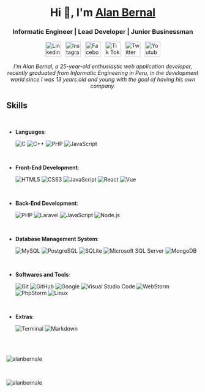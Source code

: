 <h1 align="center">Hi 👋, I'm <a href="https://alanbernal.pe" target="blank">
Alan Bernal</a></h1>
<h3 align="center" style="margin-bottom:16px;">Informatic Engineer | Lead Developer | Junior Businessman</h3>

<p style="display:flex;justify-content:center;gap:12px;margin-bottom:16px;">
<a href="https://www.linkedin.com/in/alanbernale/" target="_blank"><img align="center" src="https://alanbernalpe.sfo3.digitaloceanspaces.com/_personal/icons/linkedin-icon.svg" alt="Linkedin" height="40" width="40" /></a>
<a href="https://www.instagram.com/bernaldev/" target="_blank"><img align="center" src="https://alanbernalpe.sfo3.digitaloceanspaces.com/_personal/icons/instagram-icon.svg" alt="Instagram" height="40" width="40" /></a>
<a href="https://www.facebook.com/bernaldev/" target="_blank"><img align="center" src="https://alanbernalpe.sfo3.digitaloceanspaces.com/_personal/icons/facebook-icon.svg" alt="Facebook" height="40" width="40" /></a>
<a href="https://www.tiktok.com/@bernaldev" target="_blank"><img align="center" src="https://alanbernalpe.sfo3.digitaloceanspaces.com/_personal/icons/tiktok-icon.svg" alt="Tik Tok" height="40" width="40" /></a>
<a href="https://www.twitter.com/alanbernale" target="_blank"><img align="center" src="https://alanbernalpe.sfo3.digitaloceanspaces.com/_personal/icons/twitter-icon.svg" alt="Twitter" height="40" width="40" /></a>
<a href="https://www.youtube.com/bernaldev" target="_blank"><img align="center" src="https://alanbernalpe.sfo3.digitaloceanspaces.com/_personal/icons/youtube-icon.svg" alt="Youtube" height="40" width="40" /></a>
</p>

<p align="center">
  <em>
    I'm Alan Bernal, a 25-year-old enthusiastic web application developer, recently graduated from Informatic Engineering in Peru, in the development world since I was 13 years old and young with the goal of having his own company.
  </em>
</p>

## <b> Skills</b>
<br>

<p align="center">

- **Languages**:
    
    ![C](https://img.shields.io/badge/C%20-%232370ED.svg?style=for-the-badge&logo=c&logoColor=white)
    ![C++](https://img.shields.io/badge/C++%20-%2300599C.svg?style=for-the-badge&logo=c%2B%2B&logoColor=white)
    ![PHP](https://img.shields.io/badge/PHP%20-%23818CB7.svg?style=for-the-badge&logo=php&logoColor=white)
    ![JavaScript](https://img.shields.io/badge/JavaScript%20-%23F7DF1E.svg?style=for-the-badge&logo=javascript&logoColor=black)

<br>   
    
- **Front-End Development**:

   ![HTML5](https://img.shields.io/badge/HTML5%20-%23E34F26.svg?style=for-the-badge&logo=html5&logoColor=white)
   ![CSS3](https://img.shields.io/badge/CSS%20-%231572B6.svg?style=for-the-badge&logo=css3&logoColor=white)
   ![JavaScript](https://img.shields.io/badge/JavaScript%20-%23F7DF1E.svg?style=for-the-badge&logo=javascript&logoColor=black)
   ![React](https://img.shields.io/badge/React%20-%2361DAFB.svg?style=for-the-badge&logo=react&logoColor=black)
   ![Vue](https://img.shields.io/badge/Vue%20-%234FC08D.svg?style=for-the-badge&logo=vue.js&logoColor=black)

<br>   
    
- **Back-End Development**:

   ![PHP](https://img.shields.io/badge/PHP%20-%23818CB7.svg?style=for-the-badge&logo=php&logoColor=white)
   ![Laravel](https://img.shields.io/badge/Laravel%20-%23FF2D20.svg?style=for-the-badge&logo=laravel&logoColor=white)
   ![JavaScript](https://img.shields.io/badge/JavaScript%20-%23F7DF1E.svg?style=for-the-badge&logo=javascript&logoColor=black)
   ![Node.js](https://img.shields.io/badge/Node.js%20-%23339933.svg?style=for-the-badge&logo=node.js&logoColor=white)

<br>

- **Database Management System**:

    ![MySQL](https://img.shields.io/badge/MySQL-%234479A1.svg?style=for-the-badge&logo=mysql&logoColor=white)
    ![PostgreSQL](https://img.shields.io/badge/PostgreSQL-%234169E1.svg?style=for-the-badge&logo=postgresql&logoColor=white)
    ![SQLite](https://img.shields.io/badge/SQLite-%23003B57.svg?style=for-the-badge&logo=sqlite&logoColor=white)
    ![Microsoft SQL Server](https://img.shields.io/badge/Microsoft%20SQL%20Server-%23CC2927.svg?style=for-the-badge&logo=microsoft-sql-server&logoColor=white)
    ![MongoDB](https://img.shields.io/badge/mongodb-%2347A248.svg?style=for-the-badge&logo=mongodb&logoColor=white)
    
<br>

- **Softwares and Tools**:

    ![Git](https://img.shields.io/badge/git-%23F05033.svg?style=for-the-badge&logo=git&logoColor=white)
    ![GitHub](https://img.shields.io/badge/github-%23121011.svg?style=for-the-badge&logo=github&logoColor=white)
    ![Google](https://img.shields.io/badge/google-%234285F4.svg?style=for-the-badge&logo=google&logoColor=white)
    ![Visual Studio Code](https://img.shields.io/badge/Visual%20Studio%20Code-0078d7.svg?style=for-the-badge&logo=visual-studio-code&logoColor=white)
    ![WebStorm](https://img.shields.io/badge/webstorm-%23000000.svg?style=for-the-badge&logo=webstorm&logoColor=white)
    ![PhpStorm](https://img.shields.io/badge/phpstorm-%23000000.svg?style=for-the-badge&logo=phpstorm&logoColor=white)
    ![Linux](https://img.shields.io/badge/Linux-FCC624?style=for-the-badge&logo=linux&logoColor=black) 

<br>

- **Extras**:

    ![Terminal](https://img.shields.io/badge/Terminal-%23054020?style=for-the-badge&logo=gnu-bash&logoColor=white)
    ![Markdown](https://img.shields.io/badge/markdown-%23000000.svg?style=for-the-badge&logo=markdown&logoColor=white)   


</p>

<br>
<br>

<p><img align="center" src="https://github-readme-stats.vercel.app/api/top-langs/?username=alanbernale&layout=compact&hide=html" alt="alanbernale" /></p>
<br>
<p><img align="center" src="https://github-readme-stats.vercel.app/api?username=alanbernale&show_icons=true" alt="alanbernale" /></p>
